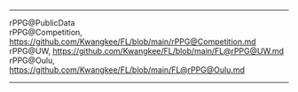 ***

rPPG@PublicData  
rPPG@Competition, https://github.com/Kwangkee/FL/blob/main/rPPG@Competition.md  
rPPG@UW, https://github.com/Kwangkee/FL/blob/main/FL@rPPG@UW.md  
rPPG@Oulu, https://github.com/Kwangkee/FL/blob/main/FL@rPPG@Oulu.md  

***
